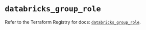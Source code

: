 # `databricks_group_role`

Refer to the Terraform Registry for docs: [`databricks_group_role`](https://registry.terraform.io/providers/databricks/databricks/1.48.3/docs/resources/group_role).
